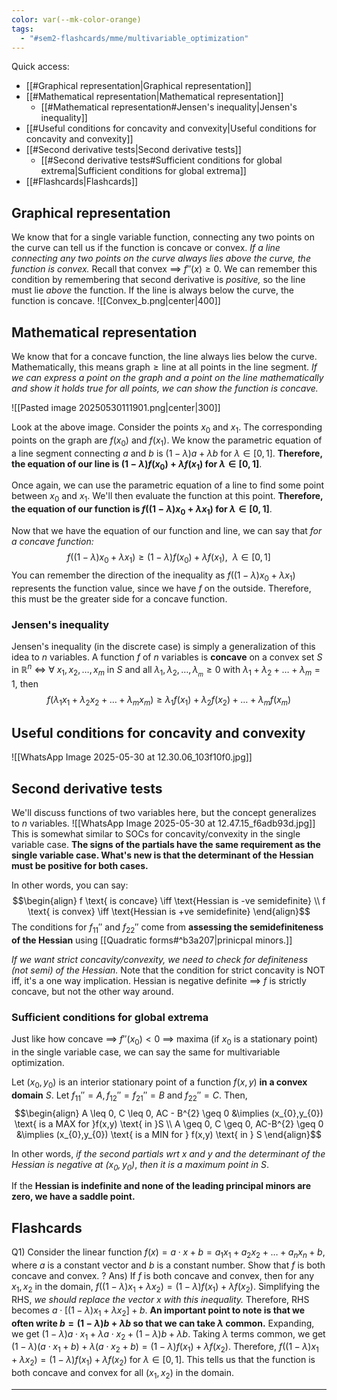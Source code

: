 ```yaml
---
color: var(--mk-color-orange)
tags:
  - "#sem2-flashcards/mme/multivariable_optimization"
---
```

Quick access:
- [[#Graphical representation|Graphical representation]]
- [[#Mathematical representation|Mathematical representation]]
	- [[#Mathematical representation#Jensen's inequality|Jensen's inequality]]
- [[#Useful conditions for concavity and convexity|Useful conditions for concavity and convexity]]
- [[#Second derivative tests|Second derivative tests]]
	- [[#Second derivative tests#Sufficient conditions for global extrema|Sufficient conditions for global extrema]]
- [[#Flashcards|Flashcards]]

## Graphical representation
We know that for a single variable function, connecting any two points on the curve can tell us if the function is concave or convex. *If a line connecting any two points on the curve always lies above the curve, the function is convex.* Recall that convex $\implies$ $f''(x) \geq 0$. We can remember this condition by remembering that second derivative is *positive,* so the line must lie *above* the function. If the line is always below the curve, the function is concave.
![[Convex_b.png|center|400]]


## Mathematical representation
We know that for a concave function, the line always lies below the curve. Mathematically, this means $\text{graph} \geq \text{line}$ at all points in the line segment. *If we can express a point on the graph and a point on the line mathematically and show it holds true for all points, we can show the function is concave.*

![[Pasted image 20250530111901.png|center|300]]

Look at the above image. Consider the points $x_{0}$ and $x_{1}$. The corresponding points on the graph are $f(x_{0})$ and $f(x_{1})$. We know the parametric equation of a line segment connecting $a$ and $b$ is $(1-\lambda )a + \lambda b$ for $\lambda \in [0,1]$. **Therefore, the equation of our line is $(1-\lambda)f(x_{0}) + \lambda f(x_{1})$ for $\lambda \in [0,1]$**.

Once again, we can use the parametric equation of a line to find some point between $x_{0}$ and $x_{1}$. We'll then evaluate the function at this point. **Therefore, the equation of our function is $f((1-\lambda)x_{0} + \lambda x_{1})$ for $\lambda \in [0,1]$**.

Now that we have the equation of our function and line, we can say that *for a concave function:*
$$f((1-\lambda)x_{0}+\lambda x_{1}) \geq (1-\lambda)f(x_{0})+\lambda f(x_{1}), \:\:\lambda \in[0,1]$$
You can remember the direction of the inequality as $f((1-\lambda)x_{0}+\lambda x_{1})$ represents the function value, since we have $f$ on the outside. Therefore, this must be the greater side for a concave function.

### Jensen's inequality
Jensen's inequality (in the discrete case) is simply a generalization of this idea to $n$ variables. A function $f$ of $n$ variables is **concave** on a convex set $S$ in $\mathbb{R}^n$ $\iff$ $\forall$ $x_{1},x_{2},\dots,x_{m}$ in $S$ and all $\lambda_{1},\lambda_{2},\dots,\lambda_{_{m}} \geq 0$ with $\lambda_{1}+\lambda_{2}+\dots+\lambda_{m}=1$, then
$$f(\lambda_{1}x_{1}+\lambda_{2}x_{2}+\dots+\lambda_{m}x_{m}) \geq \lambda_{1}f(x_{1})+\lambda_{2}f(x_{2})+\dots+\lambda_{m}f(x_{m})$$


## Useful conditions for concavity and convexity
![[WhatsApp Image 2025-05-30 at 12.30.06_103f10f0.jpg]]

## Second derivative tests
We'll discuss functions of two variables here, but the concept generalizes to $n$ variables.
![[WhatsApp Image 2025-05-30 at 12.47.15_f6adb93d.jpg]]
This is somewhat similar to SOCs for concavity/convexity in the single variable case. **The signs of the partials have the same requirement as the single variable case. What's new is that the determinant of the Hessian must be positive for both cases.**

In other words, you can say:
$$\begin{align}
f \text{ is concave} \iff \text{Hessian is -ve semidefinite} \\
f \text{ is convex} \iff \text{Hessian is +ve semidefinite}
\end{align}$$
The conditions for $f_{11}''$ and $f_{22}''$ come from **assessing the semidefiniteness of the Hessian** using [[Quadratic forms#^b3a207|prinicpal minors.]] 

*If we want strict concavity/convexity, we need to check for definiteness (not semi) of the Hessian.* Note that the condition for strict concavity is NOT iff, it's a one way implication. Hessian is negative definite $\implies$ $f$ is strictly concave, but not the other way around.

### Sufficient conditions for global extrema
Just like how concave $\implies$ $f''(x_{0}) < 0$ $\implies$ maxima (if $x_{0}$ is a stationary point) in the single variable case, we can say the same for multivariable optimization.

Let $(x_{0},y_{0})$ is an interior stationary point of a function $f(x,y)$ **in a convex domain** $S$. Let $f_{11}'' = A, f_{12}''=f_{21}''=B$ and $f_{22}''=C$. Then,
$$\begin{align}
A \leq 0, C \leq 0, AC  - B^{2} \geq 0 &\implies (x_{0},y_{0}) \text{ is a MAX for }f(x,y) \text{ in }S \\
A \geq 0, C \geq 0, AC-B^{2} \geq 0 &\implies (x_{0},y_{0}) \text{ is a MIN for } f(x,y) \text{ in } S
 \end{align}$$

In other words, *if the second partials wrt x and y and the determinant of the Hessian is negative at $(x_{0},y_{0})$*, *then it is a maximum point in $S$*.

If the **Hessian is indefinite and none of the leading principal minors are zero, we have a saddle point.**


## Flashcards
Q1) Consider the linear function $f(x)=a\cdot x+b = a_{1}x_{1}+a_{2}x_{2}+\dots+a_{n}x_{n}+b$, where $a$ is a constant vector and $b$ is a constant number. Show that $f$ is both concave and convex.
?
Ans) If $f$ is both concave and convex, then for any $x_{1},x_{2}$ in the domain, $f((1-\lambda)x_{1}+\lambda x_{2})=(1-\lambda)f(x_{1})+\lambda f(x_{2})$. Simplifying the RHS, *we should replace the vector $x$ with this inequality.* Therefore, RHS becomes $a \cdot[(1-\lambda)x_{1}+\lambda x_{2}]+b$. **An important point to note is that we often write $b = (1-\lambda)b+\lambda b$ so that we can take $\lambda$ common.** Expanding, we get $(1-\lambda)a\cdot x_{1}+\lambda a\cdot x_{2} + (1-\lambda)b + \lambda b$. Taking $\lambda$ terms common, we get $(1-\lambda)(a\cdot x_{1}+b)+\lambda(a\cdot x_{2}+b)=(1-\lambda)f(x_{1})+\lambda f(x_{2})$. Therefore, $f((1-\lambda)x_{1}+\lambda x_{2})=(1-\lambda)f(x_{1})+\lambda f(x_{2})$ for $\lambda \in[0,1]$. This tells us that the function is both concave and convex for all $(x_{1},x_{2})$ in the domain.
<div style='border-top: 1px solid; width: 100%; margin-top:3px; margin-bottom: 0px;'></div>

